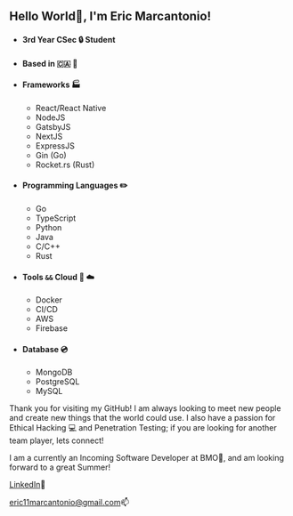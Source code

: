 ## Hello World👋, I'm Eric Marcantonio!

- #### 3rd Year CSec :lock: Student

- #### Based in :canada: :maple_leaf:

- #### Frameworks :factory:

  - React/React Native
  - NodeJS
  - GatsbyJS
  - NextJS
  - ExpressJS
  - Gin (Go)
  - Rocket.rs (Rust)

- #### Programming Languages :pencil2:

  - Go
  - TypeScript
  - Python
  - Java
  - C/C++
  - Rust

- #### Tools `&&` Cloud :wrench: :cloud:

  - Docker
  - CI/CD
  - AWS
  - Firebase

- #### Database :cd:

  - MongoDB
  - PostgreSQL
  - MySQL

Thank you for visiting my GitHub! I am always looking to meet new people and create new things that the world could use. I also have a passion for Ethical Hacking :computer: and Penetration Testing; if you are looking for another team player, lets connect!

I am a currently an Incoming Software Developer at BMO:bank:, and am looking forward to a great Summer!

[LinkedIn](https://www.linkedin.com/in/eric-marcantonio/):link:

[eric11marcantonio@gmail.com​ ](mailto:eric11marcantonio@gmail.com):mailbox:

